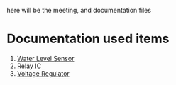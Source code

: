 here will be the meeting, and documentation files

<h1> Documentation used items</h1>
<ol>
  <li><a href="https://www.biomaker.org/block-catalogue/2021/12/17/water-level-sensor-tzt-water-level-sensor">Water Level Sensor</a></li>
    <li><a href="https://mm.digikey.com/Volume0/opasdata/d220001/medias/docus/5773/TS0011%20DATASHEET.pdf?_gl=1*1mmwht7*_up*MQ..&gclid=CjwKCAjwtqmwBhBVEiwAL-WAYYEybMXkn1NRt9K12eTjqfgg-fMNps5K_RQuL4aYlaqVrdYEXu5cNxoCDrwQAvD_BwE">Relay IC</a></li>
  <li><a href="https://www.st.com/content/ccc/resource/technical/document/datasheet/41/4f/b3/b0/12/d4/47/88/CD00000444.pdf/files/CD00000444.pdf/jcr:content/translations/en.CD00000444.pdf">Voltage Regulator</a></li>
</ol>

